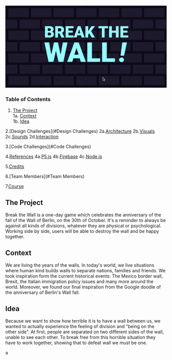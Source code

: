 
<p align="center">
<img src="https://github.com/drawwithcode/2019-group-08-1/blob/master/images/cover.gif"
 </p>

### Table of Contents

1. [The Project](#the-project) <br>
  1a. [Context](#Context) <br>
  1b. [Idea](#idea) <br>

2.[Design Challenges](#Design Challenges)
  2a.[Architecture](#Architecture)
  2b.[Visuals](#Visuals)
  2c.[Sounds](#Sounds)
  2d.[Interaction](#Interaction)

3.[Code Challenges](#Code Challenges)

4.[References](#References)
  4a.[P5.js](#P5.js)
  4b.[Firebase](#Firebase)
  4c.[Node.js](#Node.js)

5.[Credits](#Credits)

6.[Team Members](#Team Members)

7.[Course](#Course)


## The Project
Break the Wall is a one-day game which celebrates the anniversary of the fall of the Wall of Berlin, on the 30th of October. It's a reminder to always be against all kinds of divisions, whatever they are physical or psychological. Working side by side, users will be able to destroy the wall and be happy together.

## Context
We are living the years of the walls. In today's world, we live situations where human kind builds walls to separate nations,  families and friends. We took inspiration form the current historical events: The Mexico border wall, Brexit, the Italian immigration policy issues and many more around the world. Moreover, we found our final inspiration from the Google doodle of the anniversary of Berlin's Wall fall.

## Idea
Because we want to show how terrible it is to have a wall between us, we wanted to actually experience the feeling of division and "being on the other side". At first, people are separated on two different sides of the wall, unable to see each other. To break free from this horrible situation they have to work together, showing that to defeat wall we must be one.




















a
